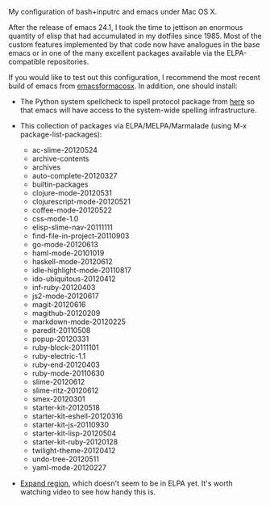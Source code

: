 My configuration of bash+inputrc and emacs under Mac OS X.

After the release of emacs 24.1, I took the time to jettison an
enormous quantity of elisp that had accumulated in my dotfiles since
1985. Most of the custom features implemented by that code now have
analogues in the base emacs or in one of the many excellent packages
available via the ELPA-compatible repositories.

If you would like to test out this configuration, I recommend the most
recent build of emacs from
[emacsformacosx](http://emacsformacosx.com/). In addition, one should install:

* The Python system spellcheck to ispell protocol package from
[here](https://github.com/ruda/macspell) so that emacs will have
access to the system-wide spelling infrastructure.

* This collection of packages via ELPA/MELPA/Marmalade (using M-x
  package-list-packages):
    * ac-slime-20120524
    * archive-contents
    * archives
    * auto-complete-20120327
    * builtin-packages
    * clojure-mode-20120531
    * clojurescript-mode-20120521
    * coffee-mode-20120522
    * css-mode-1.0
    * elisp-slime-nav-20111111
    * find-file-in-project-20110903
    * go-mode-20120613
    * haml-mode-20101019
    * haskell-mode-20120612
    * idle-highlight-mode-20110817
    * ido-ubiquitous-20120412
    * inf-ruby-20120403
    * js2-mode-20120617
    * magit-20120616
    * magithub-20120209
    * markdown-mode-20120225
    * paredit-20110508
    * popup-20120331
    * ruby-block-20111101
    * ruby-electric-1.1
    * ruby-end-20120403
    * ruby-mode-20110630
    * slime-20120612
    * slime-ritz-20120612
    * smex-20120301
    * starter-kit-20120518
    * starter-kit-eshell-20120316
    * starter-kit-js-20110930
    * starter-kit-lisp-20120504
    * starter-kit-ruby-20120128
    * twilight-theme-20120412
    * undo-tree-20120511
    * yaml-mode-20120227

* [Expand region](https://github.com/emacsmirror/expand-region), which
  doesn't seem to be in ELPA yet. It's worth watching video to see how
  handy this is.

